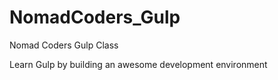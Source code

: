 # NomadCoders_Gulp
Nomad Coders Gulp Class

Learn Gulp by building an awesome development environment
